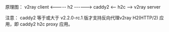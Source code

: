 原理图： v2ray client <----- h2 ------> caddy2 <-- h2c --> v2ray server

注意： caddy2 等于或大于 v2.2.0-rc.1 版才支持反向代理v2ray H2(HTTP/2) 应用，即 caddy2 h2c proxy 应用。

